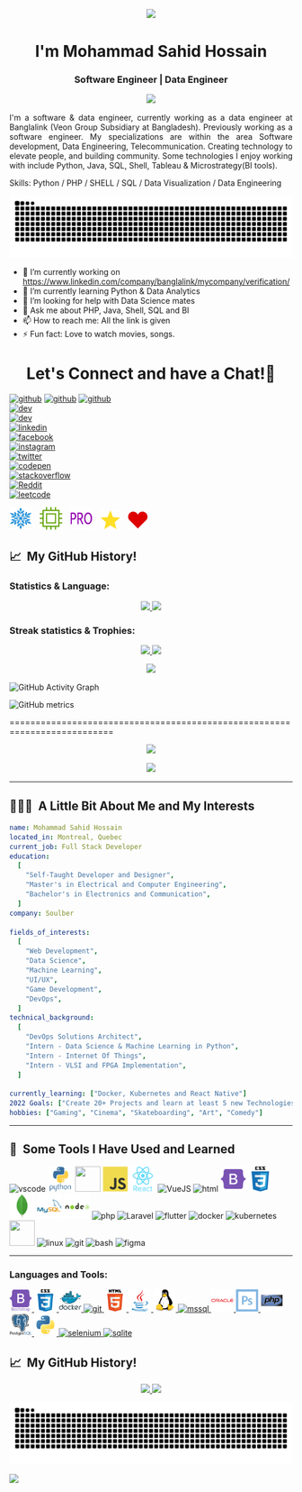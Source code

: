 <p align="center">
  <img src="https://capsule-render.vercel.app/api?type=waving&color=gradient&text=Hello!&height=150&section=header"/>
</p>

<h1 align="center">I'm Mohammad Sahid Hossain</h1>
<h3 align="center">Software Engineer | Data Engineer</h3>

<p align="center">
<img src="https://media-exp1.licdn.com/dms/image/C5616AQEmqbSn-zerQQ/profile-displaybackgroundimage-shrink_200_800/0/1660967722906?e=1666224000&v=beta&t=A4y05wKVQWIATi9jqjsXAlpn39p3nVsQ_P1KT0rrckg" />
</p>

<p align="justify">
I'm a software & data engineer, currently working as a data engineer at Banglalink (Veon Group Subsidiary at Bangladesh). Previously working as a software engineer.  My specializations are within the area Software development, Data Engineering, Telecommunication. Creating technology to elevate people, and building community. Some technologies I enjoy working with include Python, Java, SQL, Shell, Tableau & Microstrategy(BI tools).
</p>

Skills: Python / PHP / SHELL / SQL / Data Visualization / Data Engineering

![Snake animation](https://github.com/sahidhossain/sahidhossain/blob/main/github-contribution-grid-snake.svg)

- 🔭 I’m currently working on https://www.linkedin.com/company/banglalink/mycompany/verification/ 
- 🌱 I’m currently learning Python & Data Analytics 
- 🤔 I’m looking for help with Data Science mates 
- 💬 Ask me about PHP, Java, Shell, SQL and BI  
- 📫 How to reach me: All the link is given 
- ⚡ Fun fact: Love to watch movies, songs.  


<h1 align="center">
  Let's Connect and have a Chat!💬
</h1>

<a href='mailto: abc@example.com'><img src='https://cdn.jsdelivr.net/npm/simple-icons@3.0.1/icons/gmail.svg' alt='github' height='40'></a>
[<img src='https://cdn.jsdelivr.net/npm/simple-icons@3.0.1/icons/gmail.svg' alt='github' height='40'>]()
[<img src='https://cdn.jsdelivr.net/npm/simple-icons@3.0.1/icons/github.svg' alt='github' height='40'>](https://github.com/sahidhossain)  
[<img src='https://cdn.jsdelivr.net/npm/simple-icons@3.0.1/icons/dev-dot-to.svg' alt='dev' height='40'>](https://dev.to/sahidhossain)  
[<img src='https://cdn.jsdelivr.net/npm/simple-icons@3.0.1/icons/hashnode.svg' alt='dev' height='40'>](https://hashnode.com/@sahidhossain)  
[<img src='https://cdn.jsdelivr.net/npm/simple-icons@3.0.1/icons/linkedin.svg' alt='linkedin' height='40'>](https://www.linkedin.com/in/mohammad-sahid//)  
[<img src='https://cdn.jsdelivr.net/npm/simple-icons@3.0.1/icons/facebook.svg' alt='facebook' height='40'>](https://www.facebook.com/sahidhossain786/)  
[<img src='https://cdn.jsdelivr.net/npm/simple-icons@3.0.1/icons/instagram.svg' alt='instagram' height='40'>](https://www.instagram.com/mohammad.sahid.devil//)  
[<img src='https://cdn.jsdelivr.net/npm/simple-icons@3.0.1/icons/twitter.svg' alt='twitter' height='40'>](https://twitter.com/Md_Sahid_786)  
[<img src='https://cdn.jsdelivr.net/npm/simple-icons@3.0.1/icons/codepen.svg' alt='codepen' height='40'>](https://codepen.io/sahidhossain)  
[<img src='https://cdn.jsdelivr.net/npm/simple-icons@3.0.1/icons/stackoverflow.svg' alt='stackoverflow' height='40'>](https://stackoverflow.com/users/10231226/mohammad-sahid)  
[<img src='https://cdn.jsdelivr.net/npm/simple-icons@3.0.1/icons/reddit.svg' alt='Reddit' height='40'>](https://www.reddit.com/user/sahid_hossain)  
[<img src='https://cdn.jsdelivr.net/npm/simple-icons@3.0.1/icons/leetcode.svg' alt='leetcode' height='40'>](https://leetcode.com/sahidhossain/)  


<a href='https://archiveprogram.github.com/'><img src='https://raw.githubusercontent.com/acervenky/animated-github-badges/master/assets/acbadge.gif' width='40' height='40'></a> <a href='https://docs.github.com/en/developers'><img src='https://raw.githubusercontent.com/acervenky/animated-github-badges/master/assets/devbadge.gif' width='40' height='40'></a> <a href='https://github.com/pricing'><img src='https://raw.githubusercontent.com/acervenky/animated-github-badges/master/assets/pro.gif' width='40' height='40'></a> <a href='https://stars.github.com/'><img src='https://raw.githubusercontent.com/acervenky/animated-github-badges/master/assets/starbadge.gif' width='35' height='35'></a> <a href='https://docs.github.com/en/github/supporting-the-open-source-community-with-github-sponsors'><img src='https://raw.githubusercontent.com/acervenky/animated-github-badges/master/assets/sponsorbadge.gif' width='35' height='35'></a> 

<h2> 📈 &nbsp;My GitHub History!</h2>
<h3 align="left">Statistics & Language:</h3>
<p align="center">
<a href="https://github.com/sahidhossain">
  <img height="175px" src="https://github-readme-stats.vercel.app/api?username=sahidhossain&theme=noctis_minimus&show_icons=true" />
  <img height="175px" src="https://github-readme-stats.vercel.app/api/top-langs/?username=sahidhossain&theme=noctis_minimus&layout=compact" />
</a>
</p>

<!--<p align="left"> <img src="https://komarev.com/ghpvc/?username=sahidhossain&label=Profile%20views&color=0e75b6&style=flat" alt="sahidhossain" /> </p> -->
<!-- ![Profile views](https://gpvc.arturio.dev/sahidhossain)   -->
<h3 align="left">Streak statistics & Trophies:</h3>
<p align="center">
<a href="https://github.com/sahidhossain">
  <img height="150px" src="http://github-readme-streak-stats.herokuapp.com?user=sahidhossain&theme=horizon" />
  <img height="350px" src="https://metrics.lecoq.io/sahidhossain" />
  <!-- <img height="100px" src="https://github-profile-trophy.vercel.app/?username=sahidhossain" /> -->
</a>
</p>

<p align="center">
<a href="https://github.com/sahidhossain">
  <img height="300px" src="https://activity-graph.herokuapp.com/graph?username=sahidhossain" />
</a>
</p>

![GitHub Activity Graph](https://activity-graph.herokuapp.com/graph?username=sahidhossain)  

![GitHub metrics](https://metrics.lecoq.io/sahidhossain)




==========================================================================



<p align="center">
<a href="https://www.linkedin.com/in/sahidhossain/">
  <img height="50" src="https://user-images.githubusercontent.com/46517096/166973395-19676cd8-f8ec-4abf-83ff-da8243505b82.png"/>
</a>
</p>

<p align="center">
  <img src= "https://i.giphy.com/media/q217GUnfKAmJlFcjBX/giphy.webp">
</p>

---

<h2> 👨🏻‍💻 &nbsp;A Little Bit About Me and My Interests</h2>

```yaml
name: Mohammad Sahid Hossain
located_in: Montreal, Quebec
current_job: Full Stack Developer
education:
  [
    "Self-Taught Developer and Designer",
    "Master's in Electrical and Computer Engineering",
    "Bachelor's in Electronics and Communication",
  ]
company: Soulber

fields_of_interests:
  [
    "Web Development",
    "Data Science",
    "Machine Learning",
    "UI/UX",
    "Game Development",
    "DevOps",
  ]
technical_background:
  [
    "DevOps Solutions Architect",
    "Intern - Data Science & Machine Learning in Python",
    "Intern - Internet Of Things",
    "Intern - VLSI and FPGA Implementation",
  ]
  
currently_learning: ["Docker, Kubernetes and React Native"]
2022 Goals: ["Create 20+ Projects and learn at least 5 new Technologies."]
hobbies: ["Gaming", "Cinema", "Skateboarding", "Art", "Comedy"]
```
  
---  
  
<h2> 🚀 &nbsp;Some Tools I Have Used and Learned</h2>
<p align="left">
<img src="https://cdn.jsdelivr.net/gh/devicons/devicon/icons/vscode/vscode-original.svg" alt="vscode" width="45" height="45"/>
<img src="https://raw.githubusercontent.com/devicons/devicon/master/icons/python/python-original-wordmark.svg" alt="python" width="45" height="45" />
<img src="https://cdn.jsdelivr.net/gh/devicons/devicon/icons/cplusplus/cplusplus-original.svg" width="45" height="45"/>
<img src="https://raw.githubusercontent.com/devicons/devicon/master/icons/javascript/javascript-original.svg" alt="javascript" width="45" height="45" />
<img src="https://raw.githubusercontent.com/devicons/devicon/master/icons/react/react-original-wordmark.svg" alt="react" width="45" height="45" />
<img src="https://cdn.jsdelivr.net/gh/devicons/devicon/icons/vuejs/vuejs-original-wordmark.svg" alt="VueJS" width="45" height="45"/>
<img src="https://cdn.jsdelivr.net/gh/devicons/devicon/icons/html5/html5-original.svg" alt="html" width="45" height="45"/>
<img src="https://raw.githubusercontent.com/devicons/devicon/master/icons/bootstrap/bootstrap-plain.svg" alt="bootstrap" width="45" height="45" />
<img src="https://raw.githubusercontent.com/devicons/devicon/master/icons/css3/css3-original-wordmark.svg" alt="css3" width="45" height="45" />
<img src="https://raw.githubusercontent.com/devicons/devicon/master/icons/mongodb/mongodb-original.svg" alt="mongodb" width="45" height="45" />
<img src="https://raw.githubusercontent.com/devicons/devicon/master/icons/mysql/mysql-original-wordmark.svg" alt="mysql" width="45" height="45" />
<img src="https://raw.githubusercontent.com/devicons/devicon/master/icons/nodejs/nodejs-original-wordmark.svg" alt="nodejs" width="45" height="45" />
<img src="https://cdn.jsdelivr.net/gh/devicons/devicon/icons/php/php-original.svg" alt="php" width="45" height="45"/>
<img src="https://cdn.jsdelivr.net/gh/devicons/devicon/icons/laravel/laravel-plain-wordmark.svg" alt="Laravel" width="45" height="45"/>
<img src="https://cdn.jsdelivr.net/gh/devicons/devicon/icons/flutter/flutter-original.svg" alt="flutter" width="45" height="45"/>
<img src="https://cdn.jsdelivr.net/gh/devicons/devicon/icons/docker/docker-original.svg" alt="docker" width="45" height="45"/>
<img src="https://cdn.jsdelivr.net/gh/devicons/devicon/icons/kubernetes/kubernetes-plain.svg" alt="kubernetes" width="45" height="45"/>
<img src="https://cdn.jsdelivr.net/gh/devicons/devicon/icons/amazonwebservices/amazonwebservices-plain-wordmark.svg" width="45" height="45"/>
<img src="https://cdn.jsdelivr.net/gh/devicons/devicon/icons/linux/linux-original.svg" alt="linux" width="45" height="45"/>       
<img src="https://cdn.jsdelivr.net/gh/devicons/devicon/icons/git/git-original.svg" alt="git" width="45" height="45"/>
<img src="https://cdn.jsdelivr.net/gh/devicons/devicon/icons/bash/bash-original.svg" alt="bash" width="45" height="45"/>
<img src="https://cdn.jsdelivr.net/gh/devicons/devicon/icons/figma/figma-original.svg" alt="figma" width="45" height="45"/>   
</p>

---

<h3 align="left">Languages and Tools:</h3>
<p align="left"> <a href="https://getbootstrap.com" target="_blank" rel="noreferrer"> <img src="https://raw.githubusercontent.com/devicons/devicon/master/icons/bootstrap/bootstrap-plain-wordmark.svg" alt="bootstrap" width="40" height="40"/> </a> <a href="https://www.w3schools.com/css/" target="_blank" rel="noreferrer"> <img src="https://raw.githubusercontent.com/devicons/devicon/master/icons/css3/css3-original-wordmark.svg" alt="css3" width="40" height="40"/> </a> <a href="https://www.docker.com/" target="_blank" rel="noreferrer"> <img src="https://raw.githubusercontent.com/devicons/devicon/master/icons/docker/docker-original-wordmark.svg" alt="docker" width="40" height="40"/> </a> <a href="https://git-scm.com/" target="_blank" rel="noreferrer"> <img src="https://www.vectorlogo.zone/logos/git-scm/git-scm-icon.svg" alt="git" width="40" height="40"/> </a> <a href="https://www.w3.org/html/" target="_blank" rel="noreferrer"> <img src="https://raw.githubusercontent.com/devicons/devicon/master/icons/html5/html5-original-wordmark.svg" alt="html5" width="40" height="40"/> </a> <a href="https://www.java.com" target="_blank" rel="noreferrer"> <img src="https://raw.githubusercontent.com/devicons/devicon/master/icons/java/java-original.svg" alt="java" width="40" height="40"/> </a> <a href="https://www.linux.org/" target="_blank" rel="noreferrer"> <img src="https://raw.githubusercontent.com/devicons/devicon/master/icons/linux/linux-original.svg" alt="linux" width="40" height="40"/> </a> <a href="https://www.microsoft.com/en-us/sql-server" target="_blank" rel="noreferrer"> <img src="https://www.svgrepo.com/show/303229/microsoft-sql-server-logo.svg" alt="mssql" width="40" height="40"/> </a> <a href="https://www.oracle.com/" target="_blank" rel="noreferrer"> <img src="https://raw.githubusercontent.com/devicons/devicon/master/icons/oracle/oracle-original.svg" alt="oracle" width="40" height="40"/> </a> <a href="https://www.photoshop.com/en" target="_blank" rel="noreferrer"> <img src="https://raw.githubusercontent.com/devicons/devicon/master/icons/photoshop/photoshop-line.svg" alt="photoshop" width="40" height="40"/> </a> <a href="https://www.php.net" target="_blank" rel="noreferrer"> <img src="https://raw.githubusercontent.com/devicons/devicon/master/icons/php/php-original.svg" alt="php" width="40" height="40"/> </a> <a href="https://www.postgresql.org" target="_blank" rel="noreferrer"> <img src="https://raw.githubusercontent.com/devicons/devicon/master/icons/postgresql/postgresql-original-wordmark.svg" alt="postgresql" width="40" height="40"/> </a> <a href="https://www.python.org" target="_blank" rel="noreferrer"> <img src="https://raw.githubusercontent.com/devicons/devicon/master/icons/python/python-original.svg" alt="python" width="40" height="40"/> </a> <a href="https://www.selenium.dev" target="_blank" rel="noreferrer"> <img src="https://raw.githubusercontent.com/detain/svg-logos/780f25886640cef088af994181646db2f6b1a3f8/svg/selenium-logo.svg" alt="selenium" width="40" height="40"/> </a> <a href="https://www.sqlite.org/" target="_blank" rel="noreferrer"> <img src="https://www.vectorlogo.zone/logos/sqlite/sqlite-icon.svg" alt="sqlite" width="40" height="40"/> </a> </p>

<h2> 📈 &nbsp;My GitHub History!</h2>
<p align="center">
<a href="https://github.com/sahidhossain">
  <img height="180em" src="https://github-readme-stats.vercel.app/api?username=sahidhossain&theme=noctis_minimus&show_icons=true" />
  <img height="180em" src="https://github-readme-stats.vercel.app/api/top-langs/?username=sahidhossain&theme=noctis_minimus&layout=compact" />
</a>
</p>

![Snake animation](https://github.com/sahidhossain/sahidhossain/blob/main/github-contribution-grid-snake.svg)
  
<p align="left">
  <img src="https://capsule-render.vercel.app/api?type=waving&color=gradient&height=100&section=footer"/>
</p>
